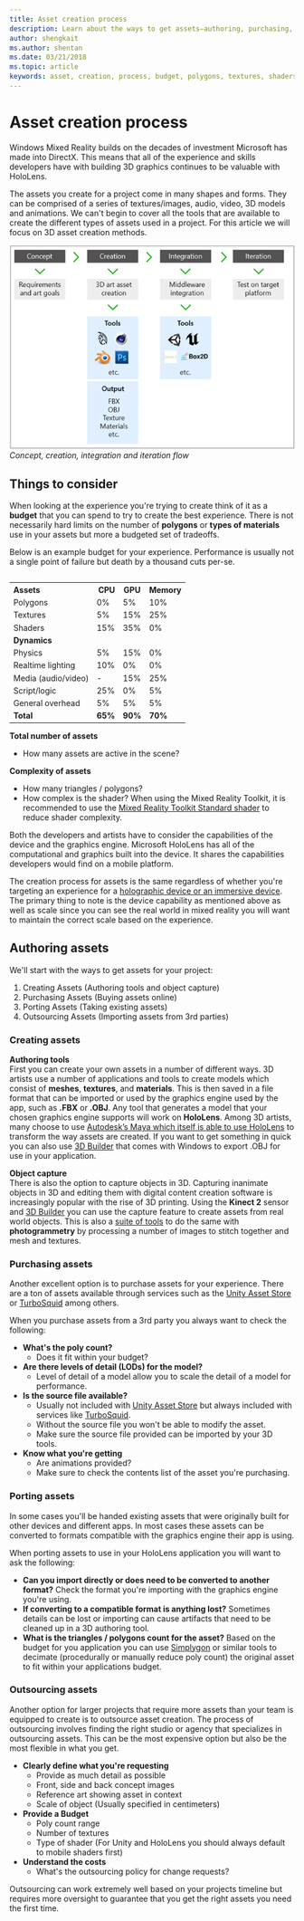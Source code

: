 ```yaml
---
title: Asset creation process
description: Learn about the ways to get assets—authoring, purchasing, porting, and outsourcing—and about asset budgeting for performance. 
author: shengkait
ms.author: shentan
ms.date: 03/21/2018
ms.topic: article
keywords: asset, creation, process, budget, polygons, textures, shaders, performance
---
```




# Asset creation process

Windows Mixed Reality builds on the decades of investment Microsoft has made into DirectX. This means that all of the experience and skills developers have with building 3D graphics continues to be valuable with HoloLens.

The assets you create for a project come in many shapes and forms. They can be comprised of a series of textures/images, audio, video, 3D models and animations. We can't begin to cover all the tools that are available to create the different types of assets used in a project. For this article we will focus on 3D asset creation methods.

![Concept, creation, integration and iteration flow](images/concept-creation-integration-iteration-flow-640px.jpg)<br>
*Concept, creation, integration and iteration flow*

## Things to consider

When looking at the experience you're trying to create think of it as a **budget** that you can spend to try to create the best experience. There is not necessarily hard limits on the number of **polygons** or **types of materials** use in your assets but more a budgeted set of tradeoffs.

Below is an example budget for your experience. Performance is usually not a single point of failure but death by a thousand cuts per-se.
<br>

<table style="float:right; margin-left: 10px;">
<tr>
<th style="text-align:left;"><b>Assets</b></th><th style="text-align:right;"> CPU</th><th> GPU</th><th> Memory</th>
</tr><tr>
<td> Polygons</td><td> 0%</td><td> 5%</td><td> 10%</td>
</tr><tr>
<td> Textures</td><td> 5%</td><td> 15%</td><td>25%</td>
</tr><tr>
<td> Shaders</td><td> 15%</td><td> 35%</td><td> 0%</td>
</tr><tr>
<td> <b>Dynamics</b></td><td></td><td></td><td></td>
</tr><tr>
<td> Physics</td><td> 5%</td><td> 15%</td><td> 0%</td>
</tr><tr>
<td> Realtime lighting</td><td> 10%</td><td> 0%</td><td> 0%</td>
</tr><tr>
<td> Media (audio/video)</td><td> -</td><td> 15%</td><td> 25%</td>
</tr><tr>
<td> Script/logic</td><td> 25%</td><td> 0%</td><td> 5%</td>
</tr><tr>
<td> General overhead</td><td> 5%</td><td> 5%</td><td> 5%</td>
</tr><tr>
<td> <b>Total</b></td><td> <b>65%</b></td><td> <b>90%</b></td><td> <b>70%</b></td>
</tr>
</table>

**Total number of assets**
* How many assets are active in the scene?

**Complexity of assets**
* How many triangles / polygons?
* How complex is the shader? When using the Mixed Reality Toolkit, it is recommended to use the [Mixed Reality Toolkit Standard shader](https://github.com/microsoft/MixedRealityToolkit-Unity/blob/mrtk_release/Documentation/README_MRTKStandardShader.md) to reduce shader complexity.

Both the developers and artists have to consider the capabilities of the device and the graphics engine. Microsoft HoloLens has all of the computational and graphics built into the device. It shares the capabilities developers would find on a mobile platform.

The creation process for assets is the same regardless of whether you're targeting an experience for a [holographic device or an immersive device](mixed-reality.md#the-mixed-reality-spectrum). The primary thing to note is the device capability as mentioned above as well as scale since you can see the real world in mixed reality you will want to maintain the correct scale based on the experience. 

## Authoring assets

We'll start with the ways to get assets for your project:
1. Creating Assets (Authoring tools and object capture)
2. Purchasing Assets (Buying assets online)
3. Porting Assets (Taking existing assets)
4. Outsourcing Assets (Importing assets from 3rd parties)

### Creating assets

**Authoring tools**<br>
First you can create your own assets in a number of different ways. 3D artists use a number of applications and tools to create models which consist of **meshes**, **textures**, and **materials**. This is then saved in a file format that can be imported or used by the graphics engine used by the app, such as **.FBX** or **.OBJ**. Any tool that generates a model that your chosen graphics engine supports will work on **HoloLens**. Among 3D artists, many choose to use [Autodesk’s Maya which itself is able to use HoloLens](https://www.youtube.com/watch?v=q0K3n0Gf8mA) to transform the way assets are created. If you want to get something in quick you can also use [3D Builder](https://developer.microsoft.com/windows/hardware/3d-print/3d-builder-resources) that comes with Windows to export .OBJ for use in your application.

**Object capture**<br>
There is also the option to capture objects in 3D. Capturing inanimate objects in 3D and editing them with digital content creation software is increasingly popular with the rise of 3D printing. Using the **Kinect 2** sensor and [3D Builder](https://developer.microsoft.com/windows/hardware/3d-print/3d-builder-resources) you can use the capture feature to create assets from real world objects. This is also a [suite of tools](https://en.wikipedia.org/wiki/Comparison_of_photogrammetry_software) to do the same with **photogrammetry** by processing a number of images to stitch together and mesh and textures.

### Purchasing assets

Another excellent option is to purchase assets for your experience. There are a ton of assets available through services such as the [Unity Asset Store](https://www.assetstore.unity3d.com/) or [TurboSquid](https://www.turbosquid.com/) among others.

When you purchase assets from a 3rd party you always want to check the following:
* **What's the poly count?**
  * Does it fit within your budget?
* **Are there levels of detail (LODs) for the model?**
  * Level of detail of a model allow you to scale the detail of a model for performance.
* **Is the source file available?**
  * Usually not included with [Unity Asset Store](https://www.assetstore.unity3d.com/) but always included with services like [TurboSquid](https://www.turbosquid.com/).
  * Without the source file you won't be able to modify the asset.
  * Make sure the source file provided can be imported by your 3D tools.
* **Know what you're getting**
  * Are animations provided?
  * Make sure to check the contents list of the asset you're purchasing.

### Porting assets

In some cases you'll be handed existing assets that were originally built for other devices and different apps. In most cases these assets can be converted to formats compatible with the graphics engine their app is using.

When porting assets to use in your HoloLens application you will want to ask the following:
* **Can you import directly or does need to be converted to another format?** Check the format you're importing with the graphics engine you're using.
* **If converting to a compatible format is anything lost?** Sometimes details can be lost or importing can cause artifacts that need to be cleaned up in a 3D authoring tool.
* **What is the triangles / polygons count for the asset?** Based on the budget for you application you can use [Simplygon](https://www.simplygon.com/) or similar tools to decimate (procedurally or manually reduce poly count) the original asset to fit within your applications budget.

### Outsourcing assets

Another option for larger projects that require more assets than your team is equipped to create is to outsource asset creation. The process of outsourcing involves finding the right studio or agency that specializes in outsourcing assets. This can be the most expensive option but also be the most flexible in what you get.
* **Clearly define what you're requesting**
  * Provide as much detail as possible
  * Front, side and back concept images
  * Reference art showing asset in context
  * Scale of object (Usually specified in centimeters)
* **Provide a Budget**
  * Poly count range
  * Number of textures
  * Type of shader (For Unity and HoloLens you should always default to mobile shaders first)
* **Understand the costs**
  * What's the outsourcing policy for change requests?

Outsourcing can work extremely well based on your projects timeline but requires more oversight to guarantee that you get the right assets you need the first time.
